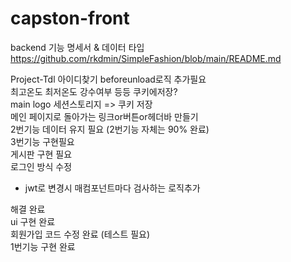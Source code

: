 # capston-front

backend 기능 명세서 & 데이터 타입
https://github.com/rkdmin/SimpleFashion/blob/main/README.md

Project-Tdl
아이디찾기 beforeunload로직 추가필요  
최고온도 최저온도 강수여부 등등 쿠키에저장?  
main logo 세션스토리지 => 쿠키 저장  
메인 페이지로 돌아가는 링크or버튼or헤더바 만들기  
2번기능 데이터 유지 필요 (2번기능 자체는 90% 완료)  
3번기능 구현필요  
게시판 구현 필요  
로그인 방식 수정  
- jwt로 변경시 매컴포넌트마다 검사하는 로직추가  

해결 완료  
ui 구현 완료  
회원가입 코드 수정 완료 (테스트 필요)  
1번기능 구현 완료  



